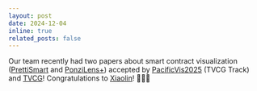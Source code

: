 ```yaml
---
layout: post
date: 2024-12-04
inline: true
related_posts: false
---
```


Our team recently had two papers about smart contract visualization ([PrettiSmart](https://wenxiaolin.com/_pages/prettismart.html) and [PonziLens+](https://ieeexplore.ieee.org/abstract/document/10794804)) accepted by [PacificVis2025](https://pacificvis2025.github.io/pages/index.html) (TVCG Track) and [TVCG](https://www.computer.org/csdl/journal/tg)! Congratulations to [Xiaolin](https://wenxiaolin.com/)! 🎉🎉🎉